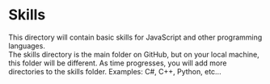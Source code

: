 # Skills
This directory will contain basic skills for JavaScript and other programming languages.  
The skills directory is the main folder on GitHub, but on your local machine, this folder will be different.
As time progresses, you will add more directories to the skills folder.
Examples:
C#, C++, Python, etc...
